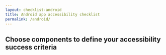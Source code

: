 ```yaml
---
layout: checklist-android
title: Android app accessibility checklist
permalink: /android/
---
```


## Choose components to define your accessibility success criteria